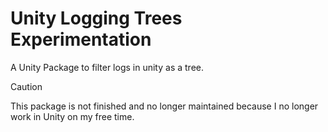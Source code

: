 # Unity Logging Trees Experimentation

A Unity Package to filter logs in unity as a tree.

> [!CAUTION]
> This package is not finished and no longer maintained because I no longer work in Unity on my free time.

